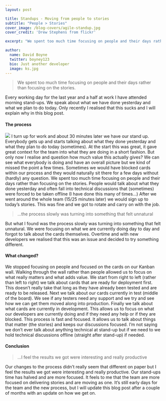 ```yaml
---
layout: post

title: Standups - Moving from people to stories
subtitle: "People > Stories"
cover_image: /blog-covers/agile-standup.jpg
cover_credit: 'Drew Stephens from flickr'

excerpt: "We spent too much time focusing on people and their days rather than focusing on the stories. Lets focus on people again..."

author:
  name: David Boyne
  twitter: boyney123
  bio: Just another developer
  image: ks.jpg
---
```


> We spent too much time focusing on people and their days rather than focusing on the stories.

Every working day for the last year and a half at work I have attended morning stand-ups. We speak about what we have done yesterday and what we plan to do today. Only recently I realised that this sucks and I will explain why in this blog post.

#### The process

![](https://c2.staticflickr.com/6/5538/10034579444_60a0fdc982_c.jpg) I turn up for work and about 30 minutes later we have our stand up. Everybody gets up and starts talking about what they done yesterday and what they plan to do today (sometimes). At the start this was great, it gave great context for the team into what they are doing in a short fashion. But only now I realise and question how much value this actually gives? We can see what everybody is doing and have an overall picture but we kind of missed the point a few times. Sometimes we would have blocked cards within our process and they would naturally sit there for a few days without (hardly) any question. We spent too much time focusing on people and their days rather than focusing on the stories. People would talk about what they done yesterday and often fall into technical discussions that (sometimes) were forced to be taken offline (I have done this many of times…) After we went around the whole team (15/25 minutes later) we would sign up to today’s stories. This was fine and we got to rotate and carry on with the job.

> ...the process slowly was turning into something that felt unnatural

But what I found was the process slowly was turning into something that felt unnatural. We were focusing on what we are currently doing day to day and forgot to talk about the cards themselves. Overtime and with new developers we realised that this was an issue and decided to try something different.

#### What changed?

We stopped focusing on people and focused on the cards on our Kanban wall. Walking through the wall rather than people allowed us to focus on what really matters and what adds value. We start from right to left (rather than left to right) we talk about cards that are ready for deployment first. This doesn’t really take that long as they have already been tested and are ready to be released. Next we talk about our cards currently in test (middle of the board). We see if any testers need any support and we try and see how we can get them moved along into production. Finally we talk about what cards are currently in development. This allows us to focus on what our developers are currently doing and if they need any help or if they are blocked. This process is fast and focused. It allows us to talk about things that matter (the stories) and keeps our discussions focused. I’m not saying we don’t ever talk about anything technical at stand-up but if we need to we hold technical discussions offline (straight after stand-up) if needed.

#### Conclusion

> ...I feel the results we got were interesting and really productive

Our changes to the process didn’t really seem that different on paper but I feel the results we got were interesting and really productive. Our stand-ups time has halved and are more focused. It feels to me that the team are more focused on delivering stories and are moving as one. It’s still early days for the team and the new process, but I will update this blog post after a couple of months with an update on how we get on.
